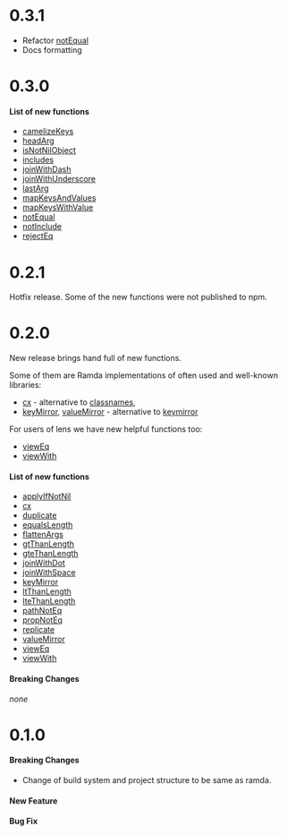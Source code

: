# 0.3.1

* Refactor [notEqual](https://github.com/tommmyy/ramda-extension/blob/master/src/notEqual.js)
* Docs formatting


# 0.3.0

#### List of new functions
* [camelizeKeys](https://github.com/tommmyy/ramda-extension/blob/master/src/camelizeKeys.js)
* [headArg](https://github.com/tommmyy/ramda-extension/blob/master/src/headArg.js)
* [isNotNilObject](https://github.com/tommmyy/ramda-extension/blob/master/src/isNotNilObject.js)
* [includes](https://github.com/tommmyy/ramda-extension/blob/master/src/includes.js)
* [joinWithDash](https://github.com/tommmyy/ramda-extension/blob/master/src/joinWithDash.js)
* [joinWithUnderscore](https://github.com/tommmyy/ramda-extension/blob/master/src/joinWithUnderscore.js)
* [lastArg](https://github.com/tommmyy/ramda-extension/blob/master/src/lastArg.js)
* [mapKeysAndValues](https://github.com/tommmyy/ramda-extension/blob/master/src/mapKeysAndValues.js)
* [mapKeysWithValue](https://github.com/tommmyy/ramda-extension/blob/master/src/mapKeysWithValue.js)
* [notEqual](https://github.com/tommmyy/ramda-extension/blob/master/src/notEqual.js)
* [notInclude](https://github.com/tommmyy/ramda-extension/blob/master/src/notInclude.js)
* [rejectEq](https://github.com/tommmyy/ramda-extension/blob/master/src/rejectEq.js)

# 0.2.1
Hotfix release. Some of the new functions were not published to npm.

# 0.2.0

New release brings hand full of new functions.

Some of them are Ramda implementations of often used and well-known libraries:

* [cx](https://github.com/tommmyy/ramda-extension/blob/master/src/cx.js) - alternative to [classnames](https://github.com/JedWatson/classnames),
* [keyMirror](https://github.com/tommmyy/ramda-extension/blob/master/src/keyMirror.js), [valueMirror](https://github.com/tommmyy/ramda-extension/blob/master/src/valueMirror.js) - alternative to [keymirror](https://github.com/STRML/keyMirror)

For users of lens we have new helpful functions too:
* [viewEq](https://github.com/tommmyy/ramda-extension/blob/master/src/viewEq.js)
* [viewWith](https://github.com/tommmyy/ramda-extension/blob/master/src/viewWith.js)

#### List of new functions
* [applyIfNotNil](https://github.com/tommmyy/ramda-extension/blob/master/src/applyIfNotNil.js)
* [cx](https://github.com/tommmyy/ramda-extension/blob/master/src/cx.js)
* [duplicate](https://github.com/tommmyy/ramda-extension/blob/master/src/duplicate.js)
* [equalsLength](https://github.com/tommmyy/ramda-extension/blob/master/src/equalsLength.js)
* [flattenArgs](https://github.com/tommmyy/ramda-extension/blob/master/src/flattenArgs.js)
* [gtThanLength](https://github.com/tommmyy/ramda-extension/blob/master/src/gtThanLength.js)
* [gteThanLength](https://github.com/tommmyy/ramda-extension/blob/master/src/gteThanLength.js)
* [joinWithDot](https://github.com/tommmyy/ramda-extension/blob/master/src/joinWithDot.js)
* [joinWithSpace](https://github.com/tommmyy/ramda-extension/blob/master/src/joinWithSpace.js)
* [keyMirror](https://github.com/tommmyy/ramda-extension/blob/master/src/keyMirror.js)
* [ltThanLength](https://github.com/tommmyy/ramda-extension/blob/master/src/ltThanLength.js)
* [lteThanLength](https://github.com/tommmyy/ramda-extension/blob/master/src/lteThanLength.js)
* [pathNotEq](https://github.com/tommmyy/ramda-extension/blob/master/src/pathNotEq.js)
* [propNotEq](https://github.com/tommmyy/ramda-extension/blob/master/src/propNotEq.js)
* [replicate](https://github.com/tommmyy/ramda-extension/blob/master/src/replicate.js)
* [valueMirror](https://github.com/tommmyy/ramda-extension/blob/master/src/valueMirror.js)
* [viewEq](https://github.com/tommmyy/ramda-extension/blob/master/src/viewEq.js)
* [viewWith](https://github.com/tommmyy/ramda-extension/blob/master/src/viewWith.js)

#### Breaking Changes
_none_

# 0.1.0

#### Breaking Changes
* Change of build system and project structure to be same as ramda.
#### New Feature
#### Bug Fix
